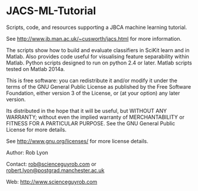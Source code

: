 # JACS-ML-Tutorial
Scripts, code, and resources supporting a JBCA machine learning tutorial.

See http://www.jb.man.ac.uk/~cusworth/jacs.html for more information.

The scripts show how to build and evaluate classifiers in SciKit learn and in Matlab.
Also provides code useful for visualising feature separability within Matlab. Python 
scripts designed to run on python 2.4 or later. Matlab scripts tested on Matlab 2014a.

This is free software: you can redistribute it and/or modify
it under the terms of the GNU General Public License as published by
the Free Software Foundation, either version 3 of the License, or
(at your option) any later version.

Its distributed in the hope that it will be useful,
but WITHOUT ANY WARRANTY; without even the implied warranty of
MERCHANTABILITY or FITNESS FOR A PARTICULAR PURPOSE.  See the
GNU General Public License for more details.

See <http://www.gnu.org/licenses/> for more license details.

Author:       Rob Lyon
 
Contact:    rob@scienceguyrob.com or robert.lyon@postgrad.manchester.ac.uk

Web:        http://www.scienceguyrob.com